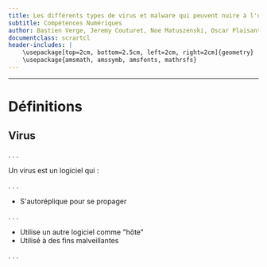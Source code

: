 ```yaml
---
title: Les différents types de virus et malware qui peuvent nuire à l'utilisation d'un ordinateur ou d'un réseau
subtitle: Compétences Numériques
author: Bastien Verge, Jeremy Couturet, Noe Matuszenski, Oscar Plaisant, Yanis Dezzaz
documentclass: scrartcl
header-includes: |
    \usepackage[top=2cm, bottom=2.5cm, left=2cm, right=2cm]{geometry}
    \usepackage{amsmath, amssymb, amsfonts, mathrsfs}
---
```


----

# Définitions

## Virus

. . .

Un virus est un logiciel qui :

. . .

 - S'autoréplique pour se propager

. . .

 - Utilise un autre logiciel comme "hôte"
 - Utilisé à des fins malveillantes

. . .



